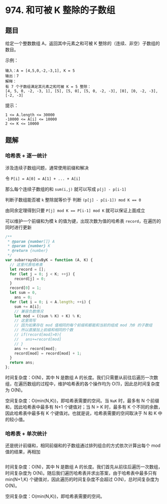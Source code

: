 # 974. 和可被 K 整除的子数组

## 题目

给定一个整数数组 A，返回其中元素之和可被 K 整除的（连续、非空）子数组的数目。

示例：

```
输入：A = [4,5,0,-2,-3,1], K = 5
输出：7
解释：
有 7 个子数组满足其元素之和可被 K = 5 整除：
[4, 5, 0, -2, -3, 1], [5], [5, 0], [5, 0, -2, -3], [0], [0, -2, -3], [-2, -3]
```

提示：

```
1 <= A.length <= 30000
-10000 <= A[i] <= 10000
2 <= K <= 10000
```

## 题解

### 哈希表 + 逐一统计

涉及连续子数组问题，通常使用前缀和解决

令 `P[i] = A[0] = A[1] + ... + A[i]`

那么每个连续子数组的和 `sum(i,j)` 就可以写成 `p[j] - p[i-1]`

判断子数组能否被 `k` 整除就等价于 判断 `(p[j] - p[i-1]) mod K == 0`

由同余定理得到只要 `P[j] mod K == P[i-1] mod K` 就可以保证上面成立

可以维护一个前缀和为模 k 的值为键，出现次数为值的哈希表 `record`，在遍历的同时进行更新

```JavaScript
/**
 * @param {number[]} A
 * @param {number} K
 * @return {number}
 */
var subarraysDivByK = function (A, K) {
  // 这里代表哈希表
  let record = [];
  for (let j = 0; j < K; ++j) {
    record[j] = 0;
  }
  record[0] = 1;
  let sum = 0,
    ans = 0;
  for (let i = 0; i < A.length; ++i) {
    sum += A[i];
    // 兼容负数情况
    let mod = ((sum % K) + K) % K;
    // 这里简写
    // 因为如果存在 mod 值相同的每个前缀和都能和当前的组成 mod 为0 的子数组
    // 所以直接加上前缀和相同的个数
    // if(record[mod]>0){
    //   ans+=record[mod]
    // }
    ans += record[mod];
    record[mod] = record[mod] + 1;
  }
  return ans;
};

```

时间复杂度：O(N)，其中 N 是数组 A 的长度。我们只需要从前往后遍历一次数组，在遍历数组的过程中，维护哈希表的各个操作均为 O(1)，因此总时间复杂度为 O(N)。

空间复杂度：O(min(N,K))，即哈希表需要的空间。当 `N≤K` 时，最多有 N 个前缀和，因此哈希表中最多有 N+1 个键值对；当 N > K 时，最多有 K 个不同的余数，因此哈希表中最多有 K 个键值对。也就是说，哈希表需要的空间取决于 N 和 K 中的较小值。

### 哈希表 + 单次统计

还是统计前缀和，相同前缀和的子数组通过排列组合的方式依次计算出每个 mod 值的结果，再相加

```JavaScript

```

时间复杂度：O(N)，其中 N 是数组 A 的长度。我们首先从前往后遍历一次数组，时间复杂度为 O(N)。随后我们遍历哈希表并求出答案，由于哈希表中最多只有 min(N+1,K) 个键值对，因此遍历的时间复杂度不会超过 O(N)，总时间复杂度为 O(N)。

空间复杂度：O(min(N,K))，即哈希表需要的空间。
